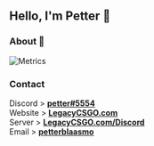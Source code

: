 <div align="center">
  <img alt="" src=https://img.shields.io/github/stars/Blaasmo?affiliations=OWNER%2CCOLLABORATOR />
  <img alt="" src=https://komarev.com/ghpvc/?username=Blaasmo />
</div>

## Hello, I'm Petter 👋

### About 📌
![Metrics](https://metrics.lecoq.io/Blaasmo?template=classic&repositories.forks=true&base.header=0&languages=1&people=1&lines=1&languages.colors=github&languages.threshold=0%25&people.limit=28&people.size=28&people.types=followers%2C%20following&people.thanks=%20Sebbl0508%20&people.identicons=false&people.shuffle=false&config.timezone=Europe%2FCopenhagen)

### Contact
Discord > **[petter#5554](https://www.discord.com/users/799389822749638676)**<br />
Website > **[LegacyCSGO.com](https://legacycsgo.com)**<br />
Server  > **[LegacyCSGO.com/Discord](https://legacycsgo.com/discord)**<br />
Email   > **[petterblaasmo](mailto:petterblaasmo@gmail.com)**
